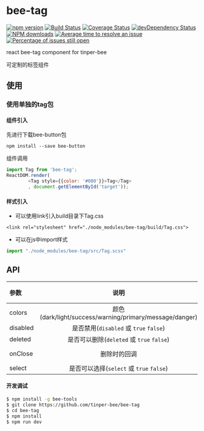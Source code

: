 # bee-tag

[![npm version](https://img.shields.io/npm/v/bee-tag.svg)](https://www.npmjs.com/package/bee-tag)
[![Build Status](https://img.shields.io/travis/tinper-bee/bee-tag/master.svg)](https://travis-ci.org/tinper-bee/bee-tag)
[![Coverage Status](https://coveralls.io/repos/github/tinper-bee/bee-tag/badge.svg?branch=master)](https://coveralls.io/github/tinper-bee/bee-tag?branch=master)
[![devDependency Status](https://img.shields.io/david/dev/tinper-bee/bee-tag.svg)](https://david-dm.org/tinper-bee/bee-tag#info=devDependencies)
[![NPM downloads](http://img.shields.io/npm/dm/bee-tag.svg?style=flat)](https://npmjs.org/package/bee-tag)
[![Average time to resolve an issue](http://isitmaintained.com/badge/resolution/tinper-bee/bee-tag.svg)](http://isitmaintained.com/project/tinper-bee/bee-tag "Average time to resolve an issue")
[![Percentage of issues still open](http://isitmaintained.com/badge/open/tinper-bee/bee-tag.svg)](http://isitmaintained.com/project/tinper-bee/bee-tag "Percentage of issues still open")


react bee-tag component for tinper-bee

可定制的标签组件

## 使用

### 使用单独的tag包
#### 组件引入
先进行下载bee-button包
```
npm install --save bee-button
```
组件调用
```js
import Tag from 'bee-tag';
ReactDOM.render(
        <Tag style={{color: '#000'}}>Tag</Tag>
        , document.getElementById('target'));
```
#### 样式引入

- 可以使用link引入build目录下Tag.css
```
<link rel="stylesheet" href="./node_modules/bee-tag/build/Tag.css">
```
- 可以在js中import样式
```js
import "./node_modules/bee-tag/src/Tag.scss"
```
## API

|参数|说明|类型|默认值|
|:---|:----:|:---:|------:|
|colors|颜色(dark/light/success/warning/primary/message/danger)|string|''|
|disabled|是否禁用(`disabled` 或 `true` `false`)|boolean|false|
|deleted|是否可以删除(`deleted` 或 `true` `false`)|boolean|false|
|onClose|删除时的回调|(e) => void|-|
|select|是否可以选择(`select` 或 `true` `false`)|boolean|false|

#### 开发调试

```sh
$ npm install -g bee-tools
$ git clone https://github.com/tinper-bee/bee-tag
$ cd bee-tag
$ npm install
$ npm run dev
```
